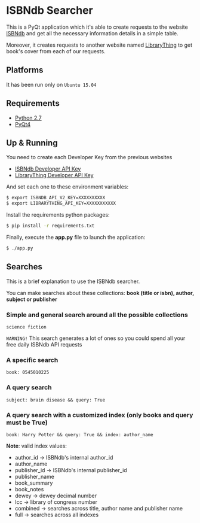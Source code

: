 # ISBNdb Searcher

This is a PyQt application which it's able to create requests to the website [ISBNdb](http://isbndb.com/) and get all the necessary information details in a simple table.

Moreover, it creates requests to another website named [LibraryThing](http://www.librarything.com/home) to get book's cover from each of our requests.


## Platforms

It has been run only on `Ubuntu 15.04`


## Requirements

* [Python 2.7](https://www.python.org/download/releases/2.7/)
* [PyQt4](http://pyqt.sourceforge.net/Docs/PyQt4/installation.html)


## Up & Running

You need to create each Developer Key from the previous websites


* [ISBNdb Developer API Key](http://isbndb.com/api/v1/docs/keys)
* [LibraryThing Developer API Key](http://www.librarything.com/services/keys.php)

And set each one to these environment variables:

```sh
$ export ISBNDB_API_V2_KEY=XXXXXXXXXX
$ export LIBRARYTHING_API_KEY=XXXXXXXXXXX

```

Install the requirements python packages:

```sh
$ pip install -r requirements.txt
```

Finally, execute the **app.py** file to launch the application:

```sh
$ ./app.py
```

## Searches

This is a brief explanation to use the ISBNdb searcher.

You can make searches about these collections: **book (title or isbn), author, subject or publisher**


### Simple and general search around all the possible collections

```
science fiction
```

`WARNING!` This search generates a lot of ones so you could spend all your free daily ISBNdb API requests

### A specific search

```
book: 0545010225
```

### A query search

```
subject: brain disease && query: True
```

### A query search with a customized index (only books and query must be True)

```
book: Harry Potter && query: True && index: author_name
```

**Note**: valid index values:

*   author_id -> ISBNdb's internal author_id
*   author_name
*   publisher_id -> ISBNdb's internal publisher_id
*   publisher_name
*   book_summary
*   book_notes
*   dewey -> dewey decimal number
*   lcc -> library of congress number
*   combined -> searches across title, author name and publisher name
*   full -> searches across all indexes